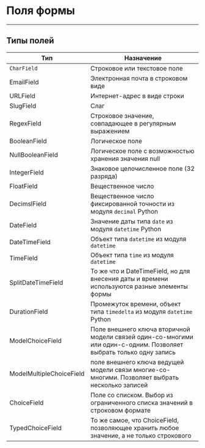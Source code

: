 # Поля формы
---
## Типы полей
|Тип|Назначение|
|---|---|
|`CharField`|Строковое или текстовое поле|
|EmailField|Электронная почта в строковом виде|
|URLField|Интернет-адрес в виде строки|
|SlugField|Слаг|
|RegexField|Строковое значение, совпадающее в регулярным выражением|
|BooleanField|Логическое поле|
|NullBooleanField|Логическое поле с возможностью хранения значения null|
|IntegerField|Знаковое целочисленное поле (32 разряда)|
|FloatField|Вещественное число|
|DecimslField|Вещественное число фиксированной точности из модуля `decimal` Python|
|DateField|Значение даты типа `date` из модуля `datetime` Python|
|DateTimeField|Объект типа `datetime` из модуля `datetime`|
|TimeField|Объект типа `time` из модуля `datetime`|
|SplitDateTimeField|То же что и DateTimeField, но для внесения даты и времени используются разные элементы формы|
|DurationField|Промежуток времени, объект типа `timedelta` из модуля `datetime` Python|
|ModelChoiceField|Поле внешнего ключа вторичной модели связей один-со-многими или один-с-одним. Позволяет выбрать только одну запись|
|ModelMultipleChoiceField|поле внешнего ключа ведущей модели связи многие-со-многими. Позволяет выбрать несколько записей|
|ChoiceField|Поле со списком. Выбор из ограниченного списка значений в строковом формате|
|TypedChoiceField|То же самое, что ChoiceField, позволяющее хранить любое значение, а не только строкового|
